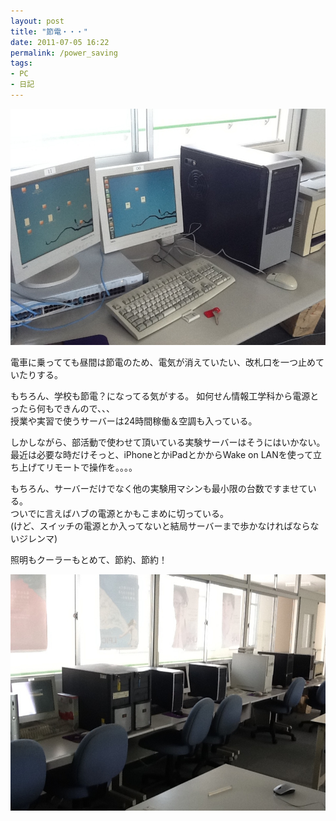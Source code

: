 ```yaml
---
layout: post
title: "節電・・・"
date: 2011-07-05 16:22
permalink: /power_saving
tags:
- PC
- 日記
---
```

![top_img](/assets/images/20110705122143.jpg)

電車に乗ってても昼間は節電のため、電気が消えていたい、改札口を一つ止めていたりする。

もちろん、学校も節電？になってる気がする。
如何せん情報工学科から電源とったら何もできんので、、、  
授業や実習で使うサーバーは24時間稼働＆空調も入っている。

しかしながら、部活動で使わせて頂いている実験サーバーはそうにはいかない。  
最近は必要な時だけそっと、iPhoneとかiPadとかからWake on LANを使って立ち上げてリモートで操作を。。。。

もちろん、サーバーだけでなく他の実験用マシンも最小限の台数ですませている。  
ついでに言えばハブの電源とかもこまめに切っている。  
(けど、スイッチの電源とか入ってないと結局サーバーまで歩かなければならないジレンマ)

照明もクーラーもとめて、節約、節約！  

![top_img](/assets/images/20110705122203.jpg)
